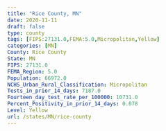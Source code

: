 ```yaml
---
title: "Rice County, MN"
date: 2020-11-11
draft: false
type: county
tags: [FIPS:27131.0,FEMA:5.0,Micropolitan,Yellow]
categories: [MN]
County: Rice County
State: MN
FIPS: 27131.0
FEMA_Region: 5.0
Population: 66972.0
NCHS_Urban_Rural_Classification: Micropolitan
Tests_in_prior_14_days: 7187.0
Fourteen_day_test_rate_per_100000: 10731.0
Percent_Positivity_in_prior_14_days: 0.078
Level: Yellow
url: /states/MN/rice-county
---
```



